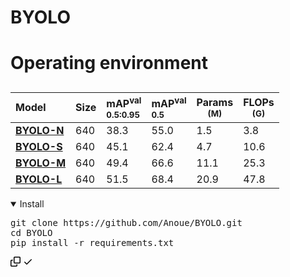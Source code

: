 # BYOLO
# Operating environment
## 
<table>
<thead>
<tr>
<th align="left">Model</th>
<th>Size</th>
<th align="left">mAP<sup>val<br>0.5:0.95</sup></th>
<th align="left">mAP<sup>val<br>0.5</sup></th>
<th>Params<br><sup> (M)</sup></th>
<th>FLOPs<br><sup> (G)</sup></th>
</tr>
</thead>
<tbody>
<tr>
<td align="left"><a href="https://github.com/Anoue/BYOLO/releases/download/v1.0/byolon.pt"><strong>BYOLO-N</strong></a></td>
<td>640</td>
<td align="left">38.3</td>
<td align="left">55.0</td>
<td>1.5</td>
<td>3.8</td>
</tr>
<tr>
<td align="left"><a href="https://github.com/Anoue/BYOLO/releases/download/v1.0/byolos.pt"><strong>BYOLO-S</strong></a></td>
<td>640</td>
<td align="left">45.1</td>
<td align="left">62.4</td>
<td>4.7</td>
<td>10.6</td>
</tr>
<tr>
<td align="left"><a href=""><strong>BYOLO-M</strong></a></td>
<td>640</td>
<td align="left">49.4</td>
<td align="left">66.6</td>
<td>11.1</td>
<td>25.3</td>
</tr>
<tr>
<td align="left"><a href=""><strong>BYOLO-L</strong></a></td>
<td>640</td>
<td align="left">51.5</td>
<td align="left">68.4</td>
<td>20.9</td>
<td>47.8</td>
</tr>
</tbody>
</table>
<details open="">
<summary> Install</summary>
<div class="highlight highlight-source-shell notranslate position-relative overflow-auto" dir="auto"><pre>git clone https://github.com/Anoue/BYOLO.git
<span class="pl-c1">cd</span> BYOLO
pip install -r requirements.txt</pre><div class="zeroclipboard-container">
    <clipboard-copy aria-label="Copy" class="ClipboardButton btn btn-invisible js-clipboard-copy m-2 p-0 tooltipped-no-delay d-flex flex-justify-center flex-items-center" data-copy-feedback="Copied!" data-tooltip-direction="w" value="git clone https://github.com/Anoue/BYOLO.git
cd BYOLO
pip install -r requirements.txt" tabindex="0" role="button">
      <svg aria-hidden="true" height="16" viewBox="0 0 16 16" version="1.1" width="16" data-view-component="true" class="octicon octicon-copy js-clipboard-copy-icon">
    <path d="M0 6.75C0 5.784.784 5 1.75 5h1.5a.75.75 0 0 1 0 1.5h-1.5a.25.25 0 0 0-.25.25v7.5c0 .138.112.25.25.25h7.5a.25.25 0 0 0 .25-.25v-1.5a.75.75 0 0 1 1.5 0v1.5A1.75 1.75 0 0 1 9.25 16h-7.5A1.75 1.75 0 0 1 0 14.25Z"></path><path d="M5 1.75C5 .784 5.784 0 6.75 0h7.5C15.216 0 16 .784 16 1.75v7.5A1.75 1.75 0 0 1 14.25 11h-7.5A1.75 1.75 0 0 1 5 9.25Zm1.75-.25a.25.25 0 0 0-.25.25v7.5c0 .138.112.25.25.25h7.5a.25.25 0 0 0 .25-.25v-7.5a.25.25 0 0 0-.25-.25Z"></path>
</svg>
      <svg aria-hidden="true" height="16" viewBox="0 0 16 16" version="1.1" width="16" data-view-component="true" class="octicon octicon-check js-clipboard-check-icon color-fg-success d-none">
    <path d="M13.78 4.22a.75.75 0 0 1 0 1.06l-7.25 7.25a.75.75 0 0 1-1.06 0L2.22 9.28a.751.751 0 0 1 .018-1.042.751.751 0 0 1 1.042-.018L6 10.94l6.72-6.72a.75.75 0 0 1 1.06 0Z"></path>
</svg>
    </clipboard-copy>
  </div></div>
</details>
